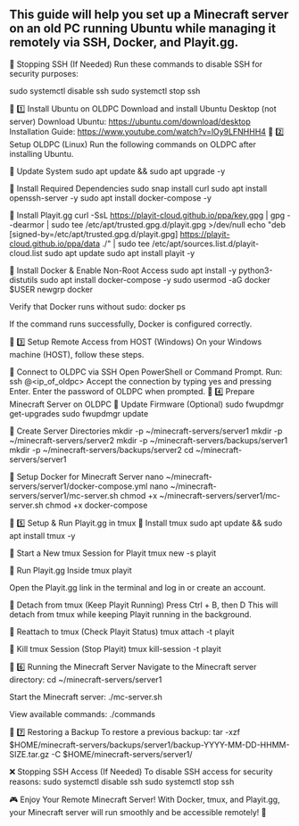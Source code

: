 **This guide will help you set up a Minecraft server on an old PC running Ubuntu while managing it remotely via SSH, Docker, and Playit.gg.**
---
🚫 Stopping SSH (If Needed)
Run these commands to disable SSH for security purposes:

sudo systemctl disable ssh
sudo systemctl stop ssh

🔹 1️⃣ Install Ubuntu on OLDPC
Download and install Ubuntu Desktop (not server)
Download Ubuntu: https://ubuntu.com/download/desktop
Installation Guide: https://www.youtube.com/watch?v=lOy9LFNHHH4
🔹 2️⃣ Setup OLDPC (Linux)
Run the following commands on OLDPC after installing Ubuntu.

🔸 Update System
sudo apt update && sudo apt upgrade -y

🔸 Install Required Dependencies
sudo snap install curl
sudo apt install openssh-server -y
sudo apt install docker-compose -y

🔸 Install Playit.gg
curl -SsL https://playit-cloud.github.io/ppa/key.gpg | gpg --dearmor | sudo tee /etc/apt/trusted.gpg.d/playit.gpg >/dev/null
echo "deb [signed-by=/etc/apt/trusted.gpg.d/playit.gpg] https://playit-cloud.github.io/ppa/data ./" | sudo tee /etc/apt/sources.list.d/playit-cloud.list
sudo apt update
sudo apt install playit -y

🔸 Install Docker & Enable Non-Root Access
sudo apt install -y python3-distutils
sudo apt install docker-compose -y
sudo usermod -aG docker $USER
newgrp docker

Verify that Docker runs without sudo:
docker ps

If the command runs successfully, Docker is configured correctly.

🔹 3️⃣ Setup Remote Access from HOST (Windows)
On your Windows machine (HOST), follow these steps.

🔸 Connect to OLDPC via SSH
Open PowerShell or Command Prompt.
Run: ssh <username>@<ip_of_oldpc>
Accept the connection by typing yes and pressing Enter.
Enter the password of OLDPC when prompted.
🔹 4️⃣ Prepare Minecraft Server on OLDPC
🔸 Update Firmware (Optional)
sudo fwupdmgr get-upgrades
sudo fwupdmgr update

🔸 Create Server Directories
mkdir -p ~/minecraft-servers/server1
mkdir -p ~/minecraft-servers/server2
mkdir -p ~/minecraft-servers/backups/server1
mkdir -p ~/minecraft-servers/backups/server2
cd ~/minecraft-servers/server1

🔸 Setup Docker for Minecraft Server
nano ~/minecraft-servers/server1/docker-compose.yml
nano ~/minecraft-servers/server1/mc-server.sh
chmod +x ~/minecraft-servers/server1/mc-server.sh
chmod +x docker-compose

🔹 5️⃣ Setup & Run Playit.gg in tmux
🔸 Install tmux
sudo apt update && sudo apt install tmux -y

🔸 Start a New tmux Session for Playit
tmux new -s playit

🔸 Run Playit.gg Inside tmux
playit

Open the Playit.gg link in the terminal and log in or create an account.

🔸 Detach from tmux (Keep Playit Running)
Press Ctrl + B, then D
This will detach from tmux while keeping Playit running in the background.

🔸 Reattach to tmux (Check Playit Status)
tmux attach -t playit

🔸 Kill tmux Session (Stop Playit)
tmux kill-session -t playit

🔹 6️⃣ Running the Minecraft Server
Navigate to the Minecraft server directory:
cd ~/minecraft-servers/server1

Start the Minecraft server:
./mc-server.sh

View available commands:
./commands

🔹 7️⃣ Restoring a Backup
To restore a previous backup:
tar -xzf $HOME/minecraft-servers/backups/server1/backup-YYYY-MM-DD-HHMM-SIZE.tar.gz -C $HOME/minecraft-servers/server1/

❌ Stopping SSH Access (If Needed)
To disable SSH access for security reasons:
sudo systemctl disable ssh
sudo systemctl stop ssh

🎮 Enjoy Your Remote Minecraft Server!
With Docker, tmux, and Playit.gg, your Minecraft server will run smoothly and be accessible remotely! 🚀
